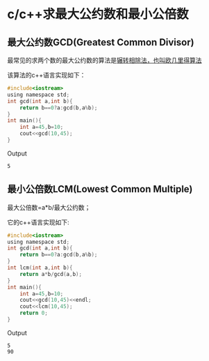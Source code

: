 # c/c++求最大公约数和最小公倍数

## 最大公约数GCD(Greatest Common Divisor)

最常见的求两个数的最大公约数的算法是[辗转相除法，也叫欧几里得算法](https://zh.wikipedia.org/wiki/%E8%BC%BE%E8%BD%89%E7%9B%B8%E9%99%A4%E6%B3%95)

该算法的c++语言实现如下：

```c
#include<iostream>
using namespace std;
int gcd(int a,int b){
    return b==0?a:gcd(b,a%b);
}
int main(){
    int a=45,b=10;
    cout<<gcd(10,45);
}
```

Output

```
5
```





## 最小公倍数LCM(Lowest Common Multiple)

最大公倍数=a*b/最大公约数；

它的c++语言实现如下:

```c
#include<iostream>
using namespace std;
int gcd(int a,int b){
    return b==0?a:gcd(b,a%b);
}
int lcm(int a,int b){
 	return a*b/gcd(a,b);
}
int main(){
    int a=45,b=10;
    cout<<gcd(10,45)<<endl;
    cout<<lcm(10,45);
    return 0;
}
```

Output

```
5
90
```




